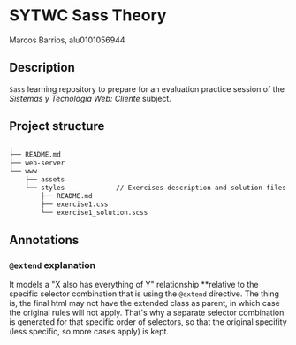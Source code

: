 # SYTWC Sass Theory

Marcos Barrios, alu0101056944

## Description

<code>Sass</code> learning repository to prepare for an evaluation practice session of the *Sistemas y Tecnología Web: Cliente* subject.

## Project structure

```bash
.
├── README.md
├── web-server
└── www
    ├── assets
    └── styles             // Exercises description and solution files
        ├── README.md
        ├── exercise1.css
        └── exercise1_solution.scss

```

## Annotations

### `@extend` explanation

It models a "X also has everything of Y" relationship **relative to the specific selector combination that is using the `@extend` directive. The thing is, the final html may not have the extended class as parent, in which case the original rules will not apply. That's why a separate selector combination is generated for that specific order of selectors, so that the original specifity (less specific, so more cases apply) is kept.
